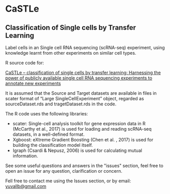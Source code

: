 # CaSTLe
## Classification of Single cells by Transfer Learning

Label cells in an Single cell RNA sequencing (scRNA-seq) experiment, using knowledge learnt from other experiments on similar cell types.

R source code for:

[CaSTLe – classification of single cells by transfer learning: Harnessing the power of publicly available single cell RNA sequencing experiments to annotate new experiments](https://journals.plos.org/plosone/article?id=10.1371/journal.pone.0205499)
  
It is assumed that the Source and Target datasets are available in files in scater format of “Large SingleCellExperiment” object, regarded as sourceDataset.rds and tragetDataset.rds in the code.

The R code uses the following libraries:
  * scater: Single-cell analysis toolkit for gene expression data in R (McCarthy et al., 2017) is used for loading and reading scRNA-seq datasets, in a well-defined format.
  * Xgboost: eXtreme Gradient Boosting (Chen et al. , 2017) is used for building the classification model itself.
  * Igraph (Csardi & Nepusz, 2006) is used for calculating mutual information.

See some useful questions and answers in the "issues" section, feel free to open an issue for any question, clarification or concern.

Fell free to contact me using the Issues section, or by email: yuvallb@gmail.com
